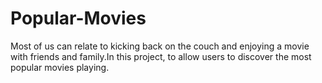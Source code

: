 # Popular-Movies
Most of us can relate to kicking back on the couch and enjoying a movie with friends and family.In this project,  to allow users to discover the most popular movies playing.
